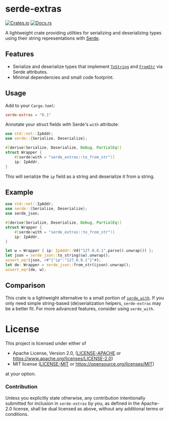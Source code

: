 # serde-extras

[![Crates.io](https://img.shields.io/crates/v/serde-extras.svg)](https://crates.io/crates/serde-extras)
[![Docs.rs](https://docs.rs/serde-extras/badge.svg)](https://docs.rs/serde-extras)

A lightweight crate providing utilities for serializing and deserializing types using their string representations with [Serde](https://serde.rs/).

## Features

- Serialize and deserialize types that implement [`ToString`](https://doc.rust-lang.org/std/string/trait.ToString.html) and [`FromStr`](https://doc.rust-lang.org/std/str/trait.FromStr.html) via Serde attributes.
- Minimal dependencies and small code footprint.

## Usage

Add to your `Cargo.toml`:

```toml
serde-extras = "0.1"
```

Annotate your struct fields with Serde's `with` attribute:

```rust
use std::net::IpAddr;
use serde::{Serialize, Deserialize};

#[derive(Serialize, Deserialize, Debug, PartialEq)]
struct Wrapper {
    #[serde(with = "serde_extras::to_from_str")]
    ip: IpAddr,
}
```

This will serialize the `ip` field as a string and deserialize it from a string.

## Example

```rust
use std::net::IpAddr;
use serde::{Serialize, Deserialize};
use serde_json;

#[derive(Serialize, Deserialize, Debug, PartialEq)]
struct Wrapper {
    #[serde(with = "serde_extras::to_from_str")]
    ip: IpAddr,
}

let w = Wrapper { ip: IpAddr::V4("127.0.0.1".parse().unwrap()) };
let json = serde_json::to_string(&w).unwrap();
assert_eq!(json, r#"{"ip":"127.0.0.1"}"#);
let de: Wrapper = serde_json::from_str(&json).unwrap();
assert_eq!(de, w);
```

## Comparison

This crate is a lightweight alternative to a small portion of [`serde_with`](https://github.com/jonasbb/serde_with/). If you only need simple string-based (de)serialization helpers, `serde-extras` may be a better fit. For more advanced features, consider using `serde_with`.

# License

This project is licensed under either of

 * Apache License, Version 2.0, ([LICENSE-APACHE](LICENSE-APACHE) or
   <https://www.apache.org/licenses/LICENSE-2.0>)
 * MIT license ([LICENSE-MIT](LICENSE-MIT) or
   <https://opensource.org/licenses/MIT>)

at your option.

### Contribution

Unless you explicitly state otherwise, any contribution intentionally submitted
for inclusion in `serde-extras` by you, as defined in the Apache-2.0 license, shall be
dual licensed as above, without any additional terms or conditions.
